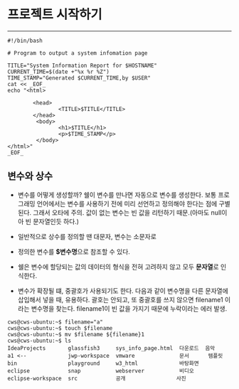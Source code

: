 # 프로젝트 시작하기
***

```
#!/bin/bash

# Program to output a system infomation page

TITLE="System Information Report for $HOSTNAME"
CURRENT_TIME=$(date +"%x %r %Z")
TIME_STAMP="Generated $CURRENT_TIME,by $USER"
cat << _EOF_
echo "<html>

        <head>
                <TITLE>$TITLE</TITLE>
        </head>
         <body>
                <h1>$TITLE</h1>
                <p>$TIME_STAMP</p>
         </body>
</html>"
_EOF_
```

## 변수와 상수
* 변수를 어떻게 생성할까? 쉘이 변수를 만나면 자동으로 변수를 생성한다. 보통 프로그래밍 언어에서는 변수를 사용하기 전에 미리 선언하고
정의해야 한다는 점에 구별된다. 그래서 오타에 주의. 값이 없는 변수는 빈 값을 리턴하기 때문.(아마도 null이 아 빈 문자열인듯 하다.)

* 일반적으로 상수를 정의할 땐 대문자, 변수는 소문자로

* 정의한 변수를 **$변수명**으로 참조할 수 있다.

* 쉘은 변수에 할당되는 값의 데이터의 형식을 전혀 고려하지 않고 모두 **문자열**로 인식한다.

* 변수가 확장될 떄, 중괄호가 사용되기도 한다. 다음과 같이 변수명을 다른 문자열에 삽입해서 넣을 때, 유용하다. 
괄호는 안되고, 또 중괄호를 쓰지 않으면 filename1 이라는 변수명을 찾는다. filename1이 빈 값을 가지기 때문에 누락이라는 에러 발생.
```
cws@cws-ubuntu:~$ filename="a"
cws@cws-ubuntu:~$ touch $filename
cws@cws-ubuntu:~$ mv $filename ${filename}1 
cws@cws-ubuntu:~$ ls
IdeaProjects       glassfish3     sys_info_page.html  다운로드  음악
a1 <--             jwp-workspace  vmware              문서      템플릿
bin                playground     w3_html             바탕화면
eclipse            snap           webserver           비디오
eclipse-workspace  src            공개                사진
```

